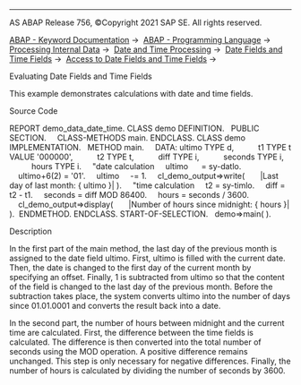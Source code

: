   

* * *

AS ABAP Release 756, ©Copyright 2021 SAP SE. All rights reserved.

[ABAP - Keyword Documentation](javascript:call_link\('abenabap.htm'\)) →  [ABAP - Programming Language](javascript:call_link\('abenabap_reference.htm'\)) →  [Processing Internal Data](javascript:call_link\('abenabap_data_working.htm'\)) →  [Date and Time Processing](javascript:call_link\('abendate_time_processing.htm'\)) →  [Date Fields and Time Fields](javascript:call_link\('abencharacter_date_time.htm'\)) →  [Access to Date Fields and Time Fields](javascript:call_link\('abenchar_date_time_fields_access.htm'\)) → 

Evaluating Date Fields and Time Fields

This example demonstrates calculations with date and time fields.

Source Code

REPORT demo\_data\_date\_time.
CLASS demo DEFINITION.
  PUBLIC SECTION.
    CLASS-METHODS main.
ENDCLASS.
CLASS demo IMPLEMENTATION.
  METHOD main.
    DATA: ultimo TYPE d,
          t1 TYPE t VALUE '000000',
          t2 TYPE t,
          diff TYPE i,
          seconds TYPE i,
          hours TYPE i.
    "date calculation
    ultimo      = sy-datlo.
    ultimo+6(2) = '01'.
    ultimo     -= 1.
    cl\_demo\_output=>write(
      |Last day of last month: { ultimo }| ).
    "time calculation
    t2 = sy-timlo.
    diff = t2 - t1.
    seconds = diff MOD 86400.
    hours = seconds / 3600.
    cl\_demo\_output=>display(
      |Number of hours since midnight: { hours }| ).  ENDMETHOD.
ENDCLASS.
START-OF-SELECTION.
  demo=>main( ).

Description

In the first part of the main method, the last day of the previous month is assigned to the date field ultimo. First, ultimo is filled with the current date. Then, the date is changed to the first day of the current month by specifying an offset. Finally, 1 is subtracted from ultimo so that the content of the field is changed to the last day of the previous month. Before the subtraction takes place, the system converts ultimo into the number of days since 01.01.0001 and converts the result back into a date.

In the second part, the number of hours between midnight and the current time are calculated. First, the difference between the time fields is calculated. The difference is then converted into the total number of seconds using the MOD operation. A positive difference remains unchanged. This step is only necessary for negative differences. Finally, the number of hours is calculated by dividing the number of seconds by 3600.